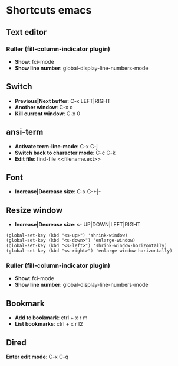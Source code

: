 # Shortcuts emacs

## Text editor

### Ruller (fill-column-indicator plugin)

* **Show**: fci-mode
* **Show line number**: global-display-line-numbers-mode 

## Switch

* **Previous|Next buffer**: C-x LEFT|RIGHT
* **Another window**: C-x o
* **Kill current window**: C-x 0

## ansi-term
* **Activate term-line-mode**: C-x C-j
* **Switch back to character mode**: C-c C-k
* **Edit file**: find-file \<\<filename.ext\>\>
 
## Font

* **Increase|Decrease size**: C-x C-+|- 

## Resize window
* **Increase|Decrease size**: s- UP|DOWN|LEFT|RIGHT
```
(global-set-key (kbd "<s-up>") 'shrink-window)
(global-set-key (kbd "<s-down>") 'enlarge-window)
(global-set-key (kbd "<s-left>") 'shrink-window-horizontally)
(global-set-key (kbd "<s-right>") 'enlarge-window-horizontally)
```

### Ruller (fill-column-indicator plugin)

* **Show**: fci-mode
* **Show line number**: global-display-line-numbers-mode 

## Bookmark

* **Add to bookmark**: ctrl + x r m  
* **List bookmarks**: ctrl + x r l2

## Dired

**Enter edit mode**: C-x C-q

